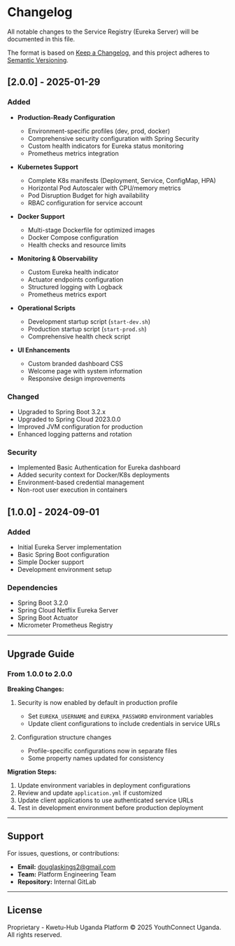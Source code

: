 # Changelog

All notable changes to the Service Registry (Eureka Server) will be documented in this file.

The format is based on [Keep a Changelog](https://keepachangelog.com/en/1.0.0/),
and this project adheres to [Semantic Versioning](https://semver.org/spec/v2.0.0.html).

## [2.0.0] - 2025-01-29

### Added
- **Production-Ready Configuration**
    - Environment-specific profiles (dev, prod, docker)
    - Comprehensive security configuration with Spring Security
    - Custom health indicators for Eureka status monitoring
    - Prometheus metrics integration

- **Kubernetes Support**
    - Complete K8s manifests (Deployment, Service, ConfigMap, HPA)
    - Horizontal Pod Autoscaler with CPU/memory metrics
    - Pod Disruption Budget for high availability
    - RBAC configuration for service account

- **Docker Support**
    - Multi-stage Dockerfile for optimized images
    - Docker Compose configuration
    - Health checks and resource limits

- **Monitoring & Observability**
    - Custom Eureka health indicator
    - Actuator endpoints configuration
    - Structured logging with Logback
    - Prometheus metrics export

- **Operational Scripts**
    - Development startup script (`start-dev.sh`)
    - Production startup script (`start-prod.sh`)
    - Comprehensive health check script

- **UI Enhancements**
    - Custom branded dashboard CSS
    - Welcome page with system information
    - Responsive design improvements

### Changed
- Upgraded to Spring Boot 3.2.x
- Upgraded to Spring Cloud 2023.0.0
- Improved JVM configuration for production
- Enhanced logging patterns and rotation

### Security
- Implemented Basic Authentication for Eureka dashboard
- Added security context for Docker/K8s deployments
- Environment-based credential management
- Non-root user execution in containers

## [1.0.0] - 2024-09-01

### Added
- Initial Eureka Server implementation
- Basic Spring Boot configuration
- Simple Docker support
- Development environment setup

### Dependencies
- Spring Boot 3.2.0
- Spring Cloud Netflix Eureka Server
- Spring Boot Actuator
- Micrometer Prometheus Registry

---

## Upgrade Guide

### From 1.0.0 to 2.0.0

**Breaking Changes:**
1. Security is now enabled by default in production profile
    - Set `EUREKA_USERNAME` and `EUREKA_PASSWORD` environment variables
    - Update client configurations to include credentials in service URLs

2. Configuration structure changes
    - Profile-specific configurations now in separate files
    - Some property names updated for consistency

**Migration Steps:**
1. Update environment variables in deployment configurations
2. Review and update `application.yml` if customized
3. Update client applications to use authenticated service URLs
4. Test in development environment before production deployment

---

## Support

For issues, questions, or contributions:
- **Email:** douglaskings2@gmail.com
- **Team:** Platform Engineering Team
- **Repository:** Internal GitLab

---

## License

Proprietary - Kwetu-Hub Uganda Platform
© 2025 YouthConnect Uganda. All rights reserved.